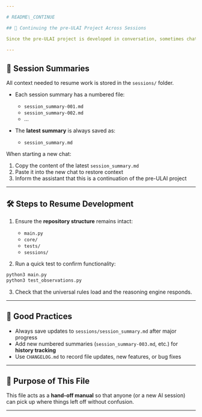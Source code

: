 ```yaml
---

# README\_CONTINUE

## 🔄 Continuing the pre-ULAI Project Across Sessions

Since the pre-ULAI project is developed in conversation, sometimes chats need to be restarted (e.g., due to session limits or switching between GPT versions). This guide explains how to **continue the project smoothly**.

---
```


## 📂 Session Summaries

All context needed to resume work is stored in the `sessions/` folder.

* Each session summary has a numbered file:

  * `session_summary-001.md`
  * `session_summary-002.md`
  * …
* The **latest summary** is always saved as:

  * `session_summary.md`

When starting a new chat:

1. Copy the content of the latest `session_summary.md`
2. Paste it into the new chat to restore context
3. Inform the assistant that this is a continuation of the pre-ULAI project

---

## 🛠 Steps to Resume Development

1. Ensure the **repository structure** remains intact:

   * `main.py`
   * `core/`
   * `tests/`
   * `sessions/`

2. Run a quick test to confirm functionality:

```bash
python3 main.py
python3 test_observations.py
```

3. Check that the universal rules load and the reasoning engine responds.

---

## 📌 Good Practices

* Always save updates to `sessions/session_summary.md` after major progress
* Add new numbered summaries (`session_summary-003.md`, etc.) for **history tracking**
* Use `CHANGELOG.md` to record file updates, new features, or bug fixes

---

## 🧭 Purpose of This File

This file acts as a **hand-off manual** so that anyone (or a new AI session) can pick up where things left off without confusion.

---

